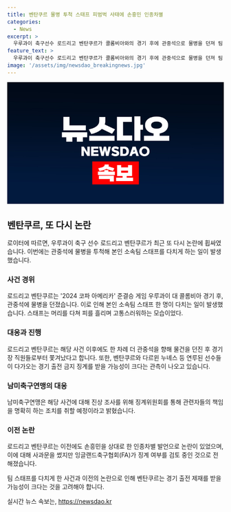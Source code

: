 ```yaml
---
title: 벤탄쿠르 물병 투척 스태프 피범벅 사태에 손흥민 인종차별
categories:
  - News
excerpt: >
  우루과이 축구선수 로드리고 벤탄쿠르가 콜롬비아와의 경기 후에 관중석으로 물병을 던져 팀 스태프를 다치게 했다. 이로 인해 연루된 선수들이 출전 금지 징계를 받을 가능성이 크다는 관측이 나오고, 남미축구연맹도 조사에 착수했다. 또한, 벤탄쿠르는 지난달 손흥민을 향한 인종차별 발언으로 논란을 샀었으며, FA는 벤탄쿠르에 대한 징계 여부를 검토 중이라고 전해졌다. 이에 대한 충격적인 사건과 연루된 인물들의 행동에 대한 비난과 관심이 쏟아지고 있다.
feature_text: >
  우루과이 축구선수 로드리고 벤탄쿠르가 콜롬비아와의 경기 후에 관중석으로 물병을 던져 팀 스태프를 다치게 했다. 이로 인해 연루된 선수들이 출전 금지 징계를 받을 가능성이 크다는 관측이 나오고, 남미축구연맹도 조사에 착수했다. 또한, 벤탄쿠르는 지난달 손흥민을 향한 인종차별 발언으로 논란을 샀었으며, FA는 벤탄쿠르에 대한 징계 여부를 검토 중이라고 전해졌다. 이에 대한 충격적인 사건과 연루된 인물들의 행동에 대한 비난과 관심이 쏟아지고 있다.
image: '/assets/img/newsdao_breakingnews.jpg'
---
```


<p><img src="/assets/img/newsdao_breakingnews.jpg" alt="ranknews 속보" /></p>

<h2 data-ke-size="size26">벤탄쿠르, 또 다시 논란</h2>

<p data-ke-size="size16">로이터에 따르면, 우루과이 축구 선수 로드리고 벤탄쿠르가 최근 또 다시 논란에 휩싸였습니다. 이번에는 관중석에 물병을 투척해 본인 소속팀 스태프를 다치게 하는 일이 발생했습니다.</p>

<h3>사건 경위</h3>

<p data-ke-size="size16">로드리고 벤탄쿠르는 '2024 코파 아메리카' 준결승 게임 우루과이 대 콜롬비아 경기 후, 관중석에 물병을 던졌습니다. 이로 인해 본인 소속팀 스태프 한 명이 다치는 일이 발생했습니다. 스태프는 머리를 다쳐 피를 흘리며 고통스러워하는 모습이었다.</p>

<h3>대응과 진행</h3>

<p data-ke-size="size16">로드리고 벤탄쿠르는 해당 사건 이후에도 한 차례 더 관중석을 향해 물건을 던진 후 경기장 직원들로부터 쫓겨났다고 합니다. 또한, 벤탄쿠르와 다르윈 누녜스 등 연루된 선수들이 다가오는 경기 출전 금지 징계를 받을 가능성이 크다는 관측이 나오고 있습니다.</p>

<h3>남미축구연맹의 대응</h3>

<p data-ke-size="size16">남미축구연맹은 해당 사건에 대해 진상 조사를 위해 징계위원회를 통해 관련자들의 책임을 명확히 하는 조치를 취할 예정이라고 밝혔습니다.</p>

<h3>이전 논란</h3>

<p data-ke-size="size16">로드리고 벤탄쿠르는 이전에도 손흥민을 상대로 한 인종차별 발언으로 논란이 있었으며, 이에 대해 사과문을 썼지만 잉글랜드축구협회(FA)가 징계 여부를 검토 중인 것으로 전해졌습니다.</p>

<p>팀 스태프를 다치게 한 사건과 이전의 논란으로 인해 벤탄쿠르는 경기 출전 제재를 받을 가능성이 크다는 것을 고려해야 합니다.</p>
실시간 뉴스 속보는, <a href="https://newsdao.kr" rel="dofollow">https://newsdao.kr</a>



